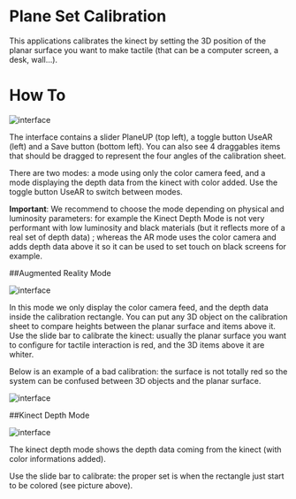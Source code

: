 # Plane Set Calibration

This applications calibrates the kinect by setting the 3D position of the planar surface you want to make tactile (that can be a computer screen, a desk, wall...).

# How To
![interface](https://github.com/potioc/Papart-examples/blob/master/papart-examples/DepthCamera/PlaneSetCalibration/planesetcalibration_interface)

The interface contains a slider PlaneUP (top left), a toggle button UseAR (left) and a Save button (bottom left).
You can also see 4 draggables items that should be dragged to represent the four angles of the calibration sheet.

There are two modes: a mode using only the color camera feed, and a mode displaying the depth data from the kinect with color added. Use the toggle button UseAR to switch between modes.

**Important**: We recommend to choose the mode depending on physical and luminosity parameters: for example the Kinect Depth Mode is not very performant with low luminosity and black materials (but it reflects more of a real set of depth data) ; whereas the AR mode uses the color camera and adds depth data above it so it can be used to set touch on black screens for example.

##Augmented Reality Mode 

![interface](https://github.com/potioc/Papart-examples/blob/master/papart-examples/DepthCamera/PlaneSetCalibration/planesetcalibration_ar)

In this mode we only display the color camera feed, and the depth data inside the calibration rectangle. You can put any 3D object on the calibration sheet to compare heights between the planar surface and items above it. 
Use the slide bar to calibrate the kinect: usually the planar surface you want to configure for tactile interaction is red, and the 3D items above it are whiter. 

Below is an example of a bad calibration: the surface is not totally red so the system can be confused between 3D objects and the planar surface.

![interface](https://github.com/potioc/Papart-examples/blob/master/papart-examples/DepthCamera/PlaneSetCalibration/planesetcalibration_ar_bad)


##Kinect Depth Mode

![interface](https://github.com/potioc/Papart-examples/blob/master/papart-examples/DepthCamera/PlaneSetCalibration/planesetcalibration_depth)

The kinect depth mode shows the depth data coming from the kinect (with color informations added).

Use the slide bar to calibrate: the proper set is when the rectangle just start to be colored (see picture above).
